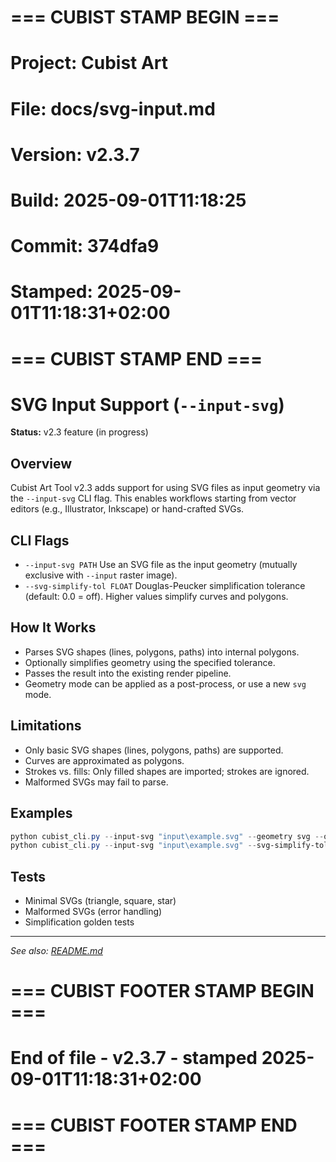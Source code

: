 # === CUBIST STAMP BEGIN ===
# Project: Cubist Art
# File: docs/svg-input.md
# Version: v2.3.7
# Build: 2025-09-01T11:18:25
# Commit: 374dfa9
# Stamped: 2025-09-01T11:18:31+02:00
# === CUBIST STAMP END ===
# SVG Input Support (`--input-svg`)

**Status:** v2.3 feature (in progress)

## Overview

Cubist Art Tool v2.3 adds support for using SVG files as input geometry via the `--input-svg` CLI flag. This enables workflows starting from vector editors (e.g., Illustrator, Inkscape) or hand-crafted SVGs.

## CLI Flags

- `--input-svg PATH`
  Use an SVG file as the input geometry (mutually exclusive with `--input` raster image).
- `--svg-simplify-tol FLOAT`
  Douglas-Peucker simplification tolerance (default: 0.0 = off). Higher values simplify curves and polygons.

## How It Works

- Parses SVG shapes (lines, polygons, paths) into internal polygons.
- Optionally simplifies geometry using the specified tolerance.
- Passes the result into the existing render pipeline.
- Geometry mode can be applied as a post-process, or use a new `svg` mode.

## Limitations

- Only basic SVG shapes (lines, polygons, paths) are supported.
- Curves are approximated as polygons.
- Strokes vs. fills: Only filled shapes are imported; strokes are ignored.
- Malformed SVGs may fail to parse.

## Examples

```powershell
python cubist_cli.py --input-svg "input\example.svg" --geometry svg --output output\svgtest --export-svg
python cubist_cli.py --input-svg "input\example.svg" --svg-simplify-tol 2.5 --geometry delaunay --output output\svgtest --export-svg
```

## Tests

- Minimal SVGs (triangle, square, star)
- Malformed SVGs (error handling)
- Simplification golden tests

---

*See also: [README.md](../README.md)*

# === CUBIST FOOTER STAMP BEGIN ===
# End of file - v2.3.7 - stamped 2025-09-01T11:18:31+02:00
# === CUBIST FOOTER STAMP END ===
